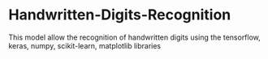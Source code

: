# Handwritten-Digits-Recognition
This model allow the recognition of handwritten digits using the tensorflow, keras, numpy, scikit-learn, matplotlib libraries
